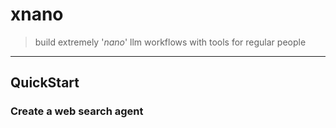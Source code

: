 # __xnano__

> build extremely '*nano*' llm workflows with tools for regular people

---

## QuickStart

### Create a web search agent